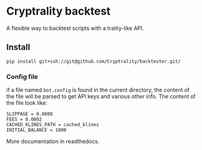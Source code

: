 # Cryptrality backtest

A flexible way to backtest scripts with a trality-like API.


## Install

    pip install git+ssh://git@github.com/Cryptrality/backtester.git/




### Config file

if a file named `bot.config` is found in the current directory, the content
of the file will be parsed to get API keys and various other info.
The content of the file look like:

    SLIPPAGE = 0.0008
    FEES = 0.0002
    CACHED_KLINES_PATH = cached_klines
    INITIAL_BALANCE = 1000

More documentation in readthedocs.